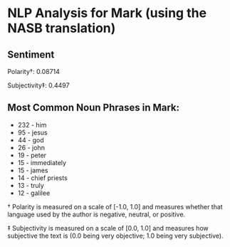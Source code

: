 # NLP Analysis for Mark (using the NASB translation)

## Sentiment

Polarity†: 0.08714

Subjectivity‡: 0.4497

## Most Common Noun Phrases in Mark:

 * 232	-  him
 * 95	-  jesus
 * 44	-  god
 * 26	-  john
 * 19	-  peter
 * 15	-  immediately
 * 15	-  james
 * 14	-  chief priests
 * 13	-  truly
 * 12	-  galilee


† Polarity is measured on a scale of [-1.0, 1.0] and measures whether that language used by the author is negative, neutral, or positive.

‡ Subjectivity is measured on a scale of [0.0, 1.0] and measures how subjective the text is (0.0 being very objective; 1.0 being very subjective).
